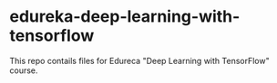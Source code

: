 # edureka-deep-learning-with-tensorflow
 This repo contails files for Edureca "Deep Learning with TensorFlow" course.
